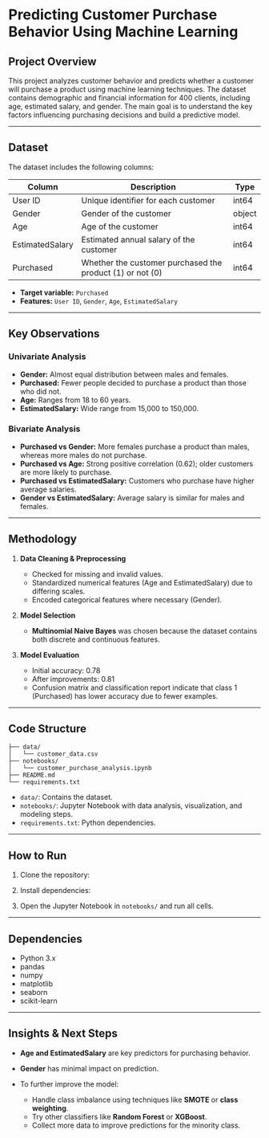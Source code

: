 
# Predicting Customer Purchase Behavior Using Machine Learning

## Project Overview

This project analyzes customer behavior and predicts whether a customer will purchase a product using machine learning techniques. The dataset contains demographic and financial information for 400 clients, including age, estimated salary, and gender. The main goal is to understand the key factors influencing purchasing decisions and build a predictive model.

---

## Dataset

The dataset includes the following columns:

| Column          | Description                                               | Type   |
| --------------- | --------------------------------------------------------- | ------ |
| User ID         | Unique identifier for each customer                       | int64  |
| Gender          | Gender of the customer                                    | object |
| Age             | Age of the customer                                       | int64  |
| EstimatedSalary | Estimated annual salary of the customer                   | int64  |
| Purchased       | Whether the customer purchased the product (1) or not (0) | int64  |

* **Target variable:** `Purchased`
* **Features:** `User ID`, `Gender`, `Age`, `EstimatedSalary`

---

## Key Observations

### Univariate Analysis

* **Gender:** Almost equal distribution between males and females.
* **Purchased:** Fewer people decided to purchase a product than those who did not.
* **Age:** Ranges from 18 to 60 years.
* **EstimatedSalary:** Wide range from 15,000 to 150,000.

### Bivariate Analysis

* **Purchased vs Gender:** More females purchase a product than males, whereas more males do not purchase.
* **Purchased vs Age:** Strong positive correlation (0.62); older customers are more likely to purchase.
* **Purchased vs EstimatedSalary:** Customers who purchase have higher average salaries.
* **Gender vs EstimatedSalary:** Average salary is similar for males and females.

---

## Methodology

1. **Data Cleaning & Preprocessing**

   * Checked for missing and invalid values.
   * Standardized numerical features (Age and EstimatedSalary) due to differing scales.
   * Encoded categorical features where necessary (Gender).

2. **Model Selection**

   * **Multinomial Naive Bayes** was chosen because the dataset contains both discrete and continuous features.

3. **Model Evaluation**

   * Initial accuracy: 0.78
   * After improvements: 0.81
   * Confusion matrix and classification report indicate that class 1 (Purchased) has lower accuracy due to fewer examples.

---

## Code Structure

```
├── data/
│   └── customer_data.csv
├── notebooks/
│   └── customer_purchase_analysis.ipynb
├── README.md
└── requirements.txt
```

* `data/`: Contains the dataset.
* `notebooks/`: Jupyter Notebook with data analysis, visualization, and modeling steps.
* `requirements.txt`: Python dependencies.

---

## How to Run

1. Clone the repository:

2. Install dependencies:


3. Open the Jupyter Notebook in `notebooks/` and run all cells.

---

## Dependencies

* Python 3.x
* pandas
* numpy
* matplotlib
* seaborn
* scikit-learn

---

## Insights & Next Steps

* **Age and EstimatedSalary** are key predictors for purchasing behavior.
* **Gender** has minimal impact on prediction.
* To further improve the model:

  * Handle class imbalance using techniques like **SMOTE** or **class weighting**.
  * Try other classifiers like **Random Forest** or **XGBoost**.
  * Collect more data to improve predictions for the minority class.

